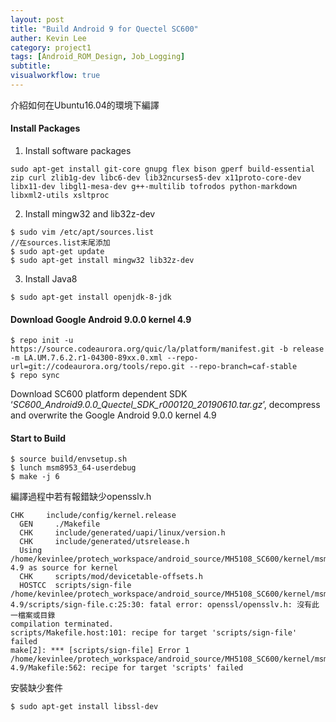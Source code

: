 ```yaml
---
layout: post
title: "Build Android 9 for Quectel SC600"
auther: Kevin Lee
category: project1
tags: [Android_ROM_Design, Job_Logging]
subtitle:
visualworkflow: true
---
```


介紹如何在Ubuntu16.04的環境下編譯

#### Install Packages

1. Install software packages

```
sudo apt-get install git-core gnupg flex bison gperf build-essential zip curl zlib1g-dev libc6-dev lib32ncurses5-dev x11proto-core-dev libx11-dev libgl1-mesa-dev g++-multilib tofrodos python-markdown libxml2-utils xsltproc
```

2. Install mingw32 and lib32z-dev

```
$ sudo vim /etc/apt/sources.list
//在sources.list末尾添加
$ sudo apt-get update
$ sudo apt-get install mingw32 lib32z-dev
```

3. Install Java8

```
$ sudo apt-get install openjdk-8-jdk
```

#### Download Google Android 9.0.0 kernel 4.9

```
$ repo init -u https://source.codeaurora.org/quic/la/platform/manifest.git -b release -m LA.UM.7.6.2.r1-04300-89xx.0.xml --repo-url=git://codeaurora.org/tools/repo.git --repo-branch=caf-stable
$ repo sync
```

Download SC600 platform dependent SDK ‘*SC600_Android9.0.0_Quectel_SDK_r000120_20190610.tar.gz*’, decompress and overwrite the Google Android 9.0.0 kernel 4.9

#### Start to Build

```
$ source build/envsetup.sh
$ lunch msm8953_64-userdebug
$ make -j 6
```

編譯過程中若有報錯缺少opensslv.h

```
CHK     include/config/kernel.release
  GEN     ./Makefile
  CHK     include/generated/uapi/linux/version.h
  CHK     include/generated/utsrelease.h
  Using /home/kevinlee/protech_workspace/android_source/MH5108_SC600/kernel/msm-4.9 as source for kernel
  CHK     scripts/mod/devicetable-offsets.h
  HOSTCC  scripts/sign-file
/home/kevinlee/protech_workspace/android_source/MH5108_SC600/kernel/msm-4.9/scripts/sign-file.c:25:30: fatal error: openssl/opensslv.h: 沒有此一檔案或目錄
compilation terminated.
scripts/Makefile.host:101: recipe for target 'scripts/sign-file' failed
make[2]: *** [scripts/sign-file] Error 1
/home/kevinlee/protech_workspace/android_source/MH5108_SC600/kernel/msm-4.9/Makefile:562: recipe for target 'scripts' failed
```

安裝缺少套件

```
$ sudo apt-get install libssl-dev
```